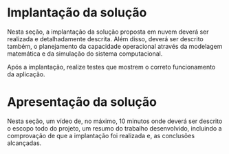 # Implantação da solução

Nesta seção, a implantação da solução proposta em nuvem deverá ser realizada e detalhadamente descrita. Além disso, deverá ser descrito também, o planejamento da capacidade operacional através da modelagem matemática e da simulação do sistema computacional.

Após a implantação, realize testes que mostrem o correto funcionamento da aplicação.

# Apresentação da solução

Nesta seção, um vídeo de, no máximo, 10 minutos onde deverá ser descrito o escopo todo do projeto, um resumo do trabalho desenvolvido, incluindo a comprovação de que a implantação foi realizada e, as conclusões alcançadas.


